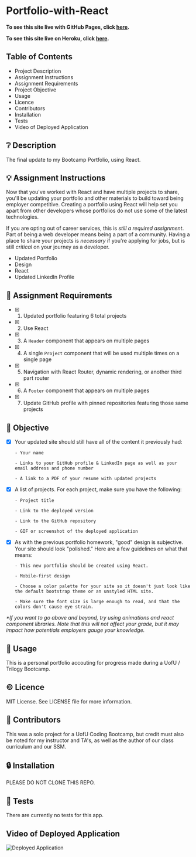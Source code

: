# Portfolio-with-React

**To see this site live with GitHub Pages, click [here](https://nataliemichelsen.github.io/Portfolio-with-React/).**

**To see this site live on Heroku, click [here](https://dashboard.heroku.com/apps/natalie-react-portfolio).**

## **Table of Contents**

* Project Description
* Assignment Instructions
* Assignment Requirements
* Project Objective
* Usage
* Licence
* Contributors
* Installation
* Tests
* Video of Deployed Application

## ❔ **Description**

The final update to my Bootcamp Portfolio, using React. 

## 💡 **Assignment Instructions**

Now that you've worked with React and have multiple projects to share, you'll be updating your portfolio and other materials to build toward being employer competitive. Creating a portfolio using React will help set you apart from other developers whose portfolios do not use some of the latest technologies.

If you are opting out of career services, this is *still a required assignment*. Part of being a web developer means being a part of a community. Having a place to share your projects is *necessary* if you're applying for jobs, but is still *critical* on your journey as a developer.

  - Updated Portfolio
  - Design
  - React
  - Updated LinkedIn Profile

## 📌 **Assignment Requirements**

- [x] 1. Updated portfolio featuring 6 total projects

- [x] 2. Use React

- [x] 3. A `Header` component that appears on multiple pages

- [x] 4. A single `Project` component that will be used multiple times on a single page 

- [x] 5. Navigation with React Router, dynamic rendering, or another third part router

- [x] 6. A `Footer` component that appears on multiple pages

- [x] 7. Update GitHub profile with pinned repositories featuring those same projects

## 🔲 **Objective**

- [x] Your updated site should still have all of the content it previously had:

      - Your name

      - Links to your GitHub profile & LinkedIn page as well as your email address and phone number

      - A link to a PDF of your resume with updated projects

- [x] A list of projects. For each project, make sure you have the following:

      - Project title

      - Link to the deployed version

      - Link to the GitHub repository

      - GIF or screenshot of the deployed application
  
- [x] As with the previous portfolio homework, "good" design is subjective. Your site should look
"polished." Here are a few guidelines on what that means:

      - This new portfolio should be created using React.
      
      - Mobile-first design

      - Choose a color palette for your site so it doesn't just look like the default bootstrap theme or an unstyled HTML site.

      - Make sure the font size is large enough to read, and that the colors don't cause eye strain.

_*If you want to go above and beyond, try using animations and react component libraries. Note that this will _not_ affect your grade, but it may impact how potentials employers gauge your knowledge._

## 🔑 **Usage**

This is a personal portfolio accouting for progress made during a UofU / Trilogy Bootcamp. 

## © **Licence**

MIT License. See LICENSE file for more information.

## 💬 **Contributors**

This was a solo project for a UofU Coding Bootcamp, but credit must also be noted for my instructor and TA's, as well as the author of our class curriculum and our SSM. 

## 🔒 **Installation**

PLEASE DO NOT CLONE THIS REPO. 

## 📂 **Tests**

There are currently no tests for this app. 

## **Video of Deployed Application**

![Deployed Application]()
